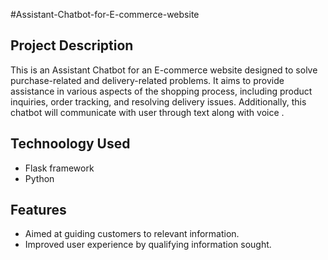 #Assistant-Chatbot-for-E-commerce-website


## Project Description
This is an Assistant Chatbot for an E-commerce website designed to solve purchase-related and delivery-related problems. It aims to provide assistance in various aspects of the shopping process, including product inquiries, order tracking, and resolving delivery issues.
Additionally, this chatbot will communicate with user through text along with voice .

## Technoology Used
- Flask framework
- Python

## Features
- Aimed at guiding customers to relevant information. 
- Improved user experience by qualifying information sought. 
